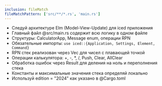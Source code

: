 ```yaml
---
inclusion: fileMatch
fileMatchPattern: ['src/**/*.rs', 'main.rs']
---
```


- Следуй архитектуре Elm (Model-View-Update) для iced приложения
- Главный файл @src/main.rs содержит всю логику в одном файле
- Структуры: CalculatorApp, Message enum, операции RPN
- Обязательные импорты: `use iced::{Application, Settings, Element, Command}`
- RPN стек реализован через Vec<f64> для чисел с плавающей точкой
- Операции калькулятора: +, -, *, /, Push, Clear, AllClear
- Обработка ошибок через Result для деления на ноль и переполнения стека
- Константы и максимальные значения стека определяй локально
- Используй edition = "2024" как указано в @Cargo.toml
